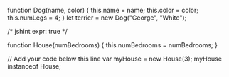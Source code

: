 function Dog(name, color) {
  this.name = name;
  this.color = color;
  this.numLegs = 4;
}
let terrier = new Dog("George", "White");


/* jshint expr: true */

function House(numBedrooms) {
  this.numBedrooms = numBedrooms;
}

// Add your code below this line
var myHouse = new House(3);
myHouse instanceof House;